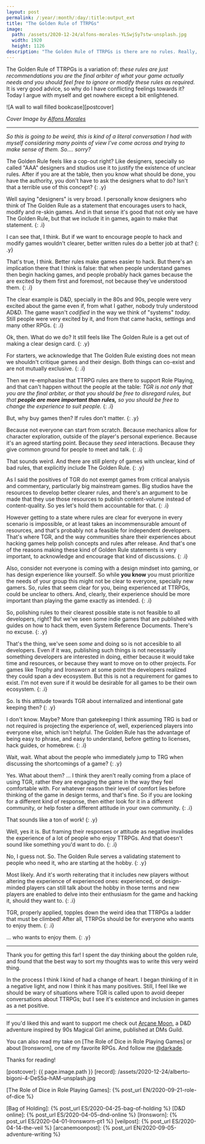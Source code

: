 ```yaml
---
layout: post
permalink: /:year/:month/:day/:title:output_ext
title: "The Golden Rule of TTRPGs"
image:
  path: /assets/2020-12-24/alfons-morales-YLSwjSy7stw-unsplash.jpg
  width: 1920
  height: 1126
description: "The Golden Rule of TTRPGs is there are no rules. Really, it's all about making the game what you want it to be. But that's weird right? Today it gets weirder."
---
```


The Golden Rule of TTRPGs is a variation of: _these rules are just recommendations you are the final arbiter of what your game actually needs and you should feel free to ignore or modify these rules as required._ It is very good advice, so why do I have conflicting feelings towards it? Today I argue with myself and get nowhere except a bit enlightened.

![A wall to wall filled bookcase][postcover]

<!--more-->

_Cover Image by [Alfons Morales]_

---

_So this is going to be weird, this is kind of a literal conversation I had with myself considering many points of view I've come across and trying to make sense of them. So.... sorry?_

The Golden Rule feels like a cop-out right? Like designers, specially so called "AAA" designers and studios use it to justify the existence of unclear rules. After if you are at the table, then you know what should be done, you have the authority, you don't have to ask the designers what to do? Isn't that a terrible use of this concept?
{: .y}

Well saying "designers" is very broad. I personally know designers who think of The Golden Rule as a statement that encourages users to hack, modify and re-skin games. And in that sense it's good that not only we have The Golden Rule, but that we include it in games, again to make that statement.
{: .i}

I can see that, I think. But if we want to encourage people to hack and modify games wouldn't clearer, better written rules do a better job at that?
{: .y}

That's true, I think. Better rules make games easier to hack. But there's an implication there that I think is false: that when people understand games then begin hacking games, and people probably hack games because the are excited by them first and foremost, not because they've understood them.
{: .i}

The clear example is D&D, specially in the 80s and 90s, people were very excited about the game even if, from what I gather, nobody truly understood AD&D. The game wasn't _codified_ in the way we think of "systems" _today._ Still people were very excited by it, and from that came hacks, settings and many other RPGs.
{: .i}

Ok, then. What do we do? It still feels like The Golden Rule is a get out of making a clear design card.
{: .y}

For starters, we acknowledge that The Golden Rule existing does not mean we shouldn't critique games and their design. Both things can co-exist and are not mutually exclusive.
{: .i}

Then we re-emphasise that TTRPG rules are there to support Role Playing, and that can't happen without the people at the table: _TGR is not only that you are the final arbiter, or that you should be free to disregard rules, but that **people are more important than rules,** so you should be free to change the experience to suit people._
{: .i}


But, why buy games then? If rules don't matter.
{: .y}

Because not everyone can start from scratch. Because mechanics allow for character exploration, outside of the player's personal experience. Because it's an agreed starting point. Because they _seed_ interactions. Because they give common ground for people to meet and talk.
{: .i}

That sounds weird. And there are still plenty of games with unclear, kind of bad rules, that explicitly include The Golden Rule.
{: .y}

As I said the positives of TGR do not exempt games from critical analysis and commentary, particularly big mainstream games. Big studios have the resources to develop better clearer rules, and there's an argument to be made that they use those resources to publish content-volume instead of content-quality. So yes let's hold them accountable for that.
{: .i}

However getting to a state where rules are clear for everyone in every scenario is impossible, or at least takes an incommensurable amount of resources, and that's probably not a feasible for independent developers. That's where TGR, and the way communities share their experiences about hacking games help polish concepts and rules after release. And that's one of the reasons making these kind of Golden Rule statements is very important, to acknowledge and encourage that kind of discussions.
{: .i}

Also, consider not everyone is coming with a design mindset into gaming, or has design experience like yourself. So while **you know** you must prioritize the needs of your group this might not be clear to everyone, specially new gamers. So, rules that seem clear for you, being experienced at TTRPGs, could be unclear to others. And, clearly, their experience should be more important than playing the game exactly as intended.
{: .i}

So, polishing rules to their clearest possible state is not feasible to all developers, right? But we've seen some indie games that are published with guides on how to hack them, even System Reference Documents. There's no excuse.
{: .y}

That's the thing, we've seen _some_ and doing so is not accesible to all developers. Even if it was, publishing such things is not necessarily something developers are interested in doing, either because it would take time and resources, or because they want to move on to other projects. For games like Trophy and Ironsworn at some point the developers realized they could span a dev ecosystem. But this is not a requirement for games to exist. I'm not even sure if it would be desirable for all games to be their own ecosystem.
{: .i}

So. Is this attitude towards TGR about internalized and intentional gate keeping then?
{: .y}

I don't know. Maybe? More than gatekeeping I think assuming TRG is bad or not required is projecting the experience of, well, experienced players into everyone else, which isn't helpful. The Golden Rule has the advantage of being easy to phrase, and easy to understand, before getting to licenses, hack guides, or homebrew.
{: .i}

Wait, wait. What about the people who immediately jump to TRG when discussing the shortcomings of a game?
{: .y}

Yes. What about them? ... I think they aren't really coming from a place of using TGR, rather they are engaging the game in the way they feel comfortable with. For whatever reason their level of comfort lies before thinking of the game in design terms, and that's fine. So if you are looking for a different kind of response, then either look for it in a different community, or help foster a different attitude in your own community.
{: .i}

That sounds like a ton of work!
{: .y}

Well, yes it is. But framing their responses or attitude as negative invalides the experience of a lot of people who enjoy TTRPGs. And that doesn't sound like something you'd want to do.
{: .i}

No, I guess not. So. The Golden Rule serves a validating statement to people who need it, who are starting at the hobby.
{: .y}

Most likely. And it's worth reiterating that it includes new players without altering the experience of experienced ones: experienced, or design-minded players can still talk about the hobby in those terms and new players are enabled to delve into their enthusiasm for the game and hacking it, should they want to.
{: .i}

TGR, properly applied, topples down the weird idea that TTRPGs a ladder that must be climbed! After all, TTRPGs should be for everyone who wants to enjoy them.
{: .i}

... who wants to enjoy them.
{: .y}

---


Thank you for getting this far! I spent the day thinking about the golden rule, and found that the best way to sort my thoughts was to write this very weird thing.

In the process I think I kind of had a change of heart. I began thinking of it in a negative light, and now I think it has many positives. Still, I feel like we should be wary of situations where TGR is called upon to avoid deeper conversations about TTRPGs; but I see it's existence and inclusion in games as a net positive.

---

If you'd liked this and want to support me check out [Arcane Moon], a D&D adventure inspired by 90s Magical Girl anime, published at DMs Guild.

You can also read my take on [The Role of Dice in Role Playing Games] or about [Ironsworn], one of my favorite RPGs. And follow me [@darkade].

Thanks for reading!

<style>
  p.y::before { content: "Y: "; font-weight: bold; }
  p.y { color: #4728D7 }

  p.i::before { content: "I: "; font-weight: bold; }
  p.i { color: #D72860}
</style>


<!--Images-->
[postcover]: {{ page.image.path }}
[record]: /assets/2020-12-24/alberto-bigoni-4-DeS5a-hAM-unsplash.jpg

<!--Credits-->

[Alfons Morales]: https://unsplash.com/@alfonsmc10

<!--Internal-Links-->
[The Role of Dice in Role Playing Games]: {% post_url EN/2020-09-21-role-of-dice %}

[Bag of Holding]: {% post_url ES/2020-04-25-bag-of-holding %}
[D&D online]: {% post_url ES/2020-04-05-dnd-online %}
[Ironsworn]: {% post_url ES/2020-04-01-Ironsworn-pt1 %}
[veilpost]: {% post_url ES/2020-04-14-the-veil %}
[arcanemoonpost]: {% post_url EN/2020-09-05-adventure-writing %}

<!--Self Promo-->
[@darkade]: https://twitter.com/darkade
[failing forwards]: https://youtu.be/l1zaNJrXi5Y
[Warlock Pixieland]: https://twitter.com/search?q=(%23warlockpixieland)&f=live

[Arcane Moon]: https://bit.ly/ArcaneMoon

<!--External-Links-->
